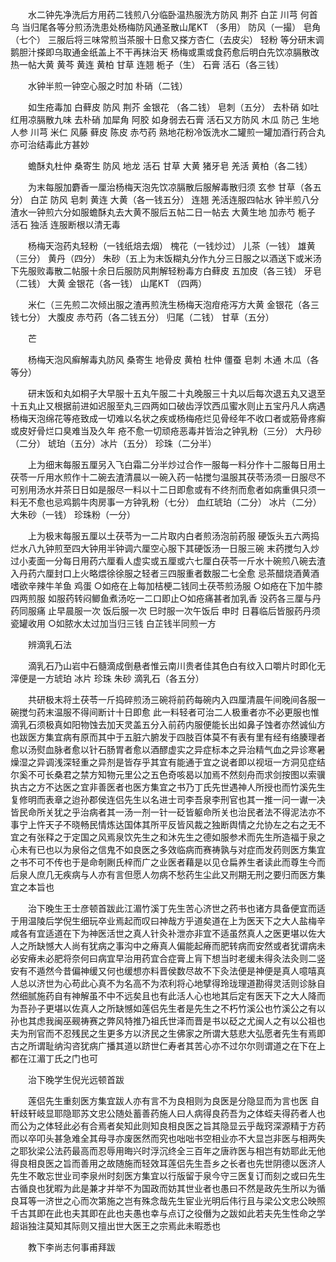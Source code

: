 <!-- { "loadSidebar": true } -->
　　水二钟先净洗后方用药二钱煎八分临卧温热服洗方防风 荆芥 白芷 川芎 何首乌 当归尾各等分煎汤洗患处杨梅防风通圣散山尾KT （多用） 防风（一撮） 皂角（七个） 三服后将三味常煎当茶服十日愈又搽方杏仁（去皮尖） 轻粉 等分研末调鹅胆汁搽即乌取通金纸盖上不干再抹治天 杨梅或熏或食药愈后明白先饮凉膈散改热一帖大黄 黄芩 黄连 黄柏 甘草 连翘 栀子（生） 石膏 活石（各三钱）

　　水钟半煎一钟空心服之时加 朴硝（二钱）

　　如生疮毒加 白藓皮 防风 荆芥 金银花 （各二钱） 皂刺（五分） 去朴硝 如吐红用凉膈散九味 去朴硝 加犀角 阿胶 如身弱去石膏 活石又方防风 木瓜 防己 生地 人参 川芎 米仁 风藤 藓皮 陈皮 赤芍药 熟地花粉冷饭洗水二罐煎一罐加酒行药合丸亦可治结毒此方甚妙

　　蟾酥丸杜仲 桑寄生 防风 地龙 活石 甘草 大黄 猪牙皂 羌活 黄柏（各二钱）

　　为末每服加麝香一厘治杨梅天泡先饮凉膈散后服解毒散归须 玄参 甘草（各五分） 白芷 防风 皂刺 黄连 大黄（各一钱五分） 连翘 羌活连服四帖水 钟半煎八分渣水一钟煎六分如服蟾酥丸去大黄不服后五帖二日一帖去 大黄生地 加赤芍 栀子 活石 独活 连服断根以清无毒

　　杨梅天泡药丸轻粉（一钱纸焙去烟） 槐花（一钱炒过） 儿茶（一钱） 雄黄（三分） 黄丹（四分） 朱砂（五上为末饭糊丸分作九分三日服之以酒送下或米汤下先服败毒散二帖服十余日后服防风荆解轻粉毒方白藓皮 五加皮（各三钱） 牙皂（二钱） 大黄 金银花（各一钱） 山尾KT （四两）

　　米仁（三先煎二次倾出服之渣再煎洗生杨梅天泡疳疮泻方大黄 金银花（各三钱七分） 大腹皮 赤芍药（各二钱五分） 归尾（二钱） 甘草（五分）

　　芒

　　杨梅天泡风癣解毒丸防风 桑寄生 地骨皮 黄柏 杜仲 僵蚕 皂刺 木通 木瓜（各等分）

　　研末饭和丸如桐子大早服十五丸午服二十丸晚服三十丸以后每次退五丸又退至十五丸止又根据前进如迟服至丸三四两如口破齿浮饮西瓜蜜水则止五宝丹凡人病遇杨梅天泡绵花等疮致成一切难以名状之疾或杨梅疮烂见骨经年不收口者或筋骨疼癣或皮好骨烂口臭难当及久年 疮不愈一切顽疮恶毒并皆治之钟乳粉（三分） 大丹砂（二分） 琥珀（五分）冰片（五分） 珍珠（二分半）

　　上为细末每服五厘另入飞白霜二分半炒过合作一服每一料分作十二服每日用土茯苓一斤用水煎作十二碗去渣清晨以一碗入药一帖搅匀温服其茯苓汤须一日服尽不可别用汤水并茶日日如是服尽一料以十二日即愈或有不终剂而愈者如病重俱只须一料无不愈也忌鸡鹅牛肉房事一方钟乳粉（七分） 血红琥珀（二分） 冰片（二分） 大朱砂（一钱） 珍珠粉（一分）

　　上为极末每服五厘以土茯苓为一二片取内白者煎汤泡前药服 硬饭头五六两捣烂水八九钟煎至四大钟用半钟调六厘空心服下其硬饭汤一日服三碗 末药搅匀入炒过小麦面一分每日用药六厘看人虚实或五厘或六七厘白茯苓一斤水十碗煎八碗去渣入丹药六厘封口上火略煨徐徐服之轻者三四服重者数服二七全愈 忌茶醋烧酒黄酒嗜欲辛辣牛羊鱼 鸡蛋 ○如疮在上每加桔梗二钱同土茯苓煎汤服 ○如疮在下加牛膝四两煎服 如服药转闷鲫鱼煮汤吃一二口即止○如疮痛甚者加乳香 没药各三厘与丹药同服痛 止早晨服一次 饭后服一次 巳时服一次午饭后 申时 日暮临后皆服药丹须瓷罐收用 ○如脓水太过加当归三钱 白芷钱半同煎一方

　　辨滴乳石法

　　滴乳石乃山岩中石髓滴成倒悬者惟云南川贵者佳其色白有纹入口嚼片时即化无滓便是一方琥珀 冰片 珍珠 朱砂 滴乳石（各五分）

　　共研极末将土茯苓一斤捣碎煎汤三碗将前药每碗内入四厘清晨午间晚间各服一碗搅匀药末温服不得间断计十日即愈 此一料轻者可治二人极重者亦不必更服也惟滴乳石须极真如阳物蚀去加天灵盖五分入前药内服便能长出如鼻子蚀者亦然诚仙方也跋医方集宜病有原而其中于五脏六腑发于四肢百体莫不有表有里有经有络腠理者愈以汤熨血脉者愈以针石肠胃者愈以酒醪虚实之异症标本之异治精气血之异诊寒暑燥湿之异调浅深轻重之异剂是皆存乎其宜有能通于宜之说者即以视垣一方洞见症结尔奚不可长桑君之禁方知物元里公之五色奇咳曷以加焉不然刻舟而求剑按图以索骥执古之方不达医之宜非善医者也医方集宜之书乃丁氏先世遇神人所授也而竹溪先生复修明而表章之迨孙郡侯连侣先生以名进士司李吾泉李刑官也其一推一问一谳一决皆民命所关犹之乎治病者其一汤一剂一针一砭皆躯命所关也治民者法不得泥法亦不事宁上忤天子不晓畅民情炼达国体其所平反皆风裁之独断舆情之允协左之右之无不宜之有张释之于定国之风焉泉饮先生之和沐先生之德如服参术而先生所造福于泉之心未有已也以为泉俗之信鬼不如良医之多效临病而赛祷孰与对症而发药则医方集宜之书不可不传也于是命剞劂氏梓而广之业医者藉是以见仓扁养生者读此而尊生今而后泉人庶几无疾病与人亦有言但愿人勿病不愁药生尘此又刑期无刑之要归而医方集宜之本旨也

　　治下晚生王士彦顿首跋此江湄竹溪丁先生苦心济世之药书也诸方具备便宜而适于用温陵后学倪生细玩卒业焉起而叹曰神哉方乎道矣道在上为医天下之大人盐梅辛咸各有宜适道在下为神医活世之真人针灸补泄亦非宜不适虽然真人之医更堪以佐大人之所缺憾大人尚有犹病之事沟中之瘠真人偏能起瘠而肥转病而安然或者犹谓病未必安瘠未必肥将奈何曰病宜早治用药宜合症膏上肓下想当时老缓未得灸法灸则二竖安有不遁然今昔偏神缓又何也缓想亦料晋侯数尽故不下灸法便是神便是真人噫嘻真人总以济世为心苟此心真不为名高不为浓利将心地擘得玲珑理道勘得灵活则诊脉自然细腻施药自有神解虽不中不远矣且也有此活人心也地其后定有医天下之大人降而为吾孙子更堪以佐真人之所缺憾如莲侣先生者是先生之不朽竹溪公也竹溪公之有以孙也其虑我闽巫觋祷赛之弊风特推乃祖氏世泽而晋是书以砭之尤闽人之有以公祖也夫为刑官而不忍残民之生更多方以济民之生佛家之所谓大慈悲大弘愿者先生有焉即古之所谓耻纳沟咨犹病广播其道以跻世仁寿者其苦心亦不过尔尔则谓道之在下在上都在江湄丁氏之门也可

　　治下晚学生倪光远顿首跋

　　莲侣先生重刻医方集宜跋人亦有言不为良相则为良医是分隐显而为言也医 自轩歧轩岐显耶隐耶苏文忠公随处蓄善药施人曰人病得良药吾为之体蛭夫得药者人也而公为之体轻此必有合焉者矣知此则知良相良医之旨其隐显云乎哉窍深源精于方药而以卒叩头甚急难全其母寻亦废医然而究也咄咄书空相业亦不大显岂非医与相两失之耶狄梁公法药最高而忍辱用晦兴时浮沉终全三百年之唐祚医与相岂有妨耶此无他得良相良医之旨而善用之故随施而轻效耳莲侣先生吾乡之长者也先世阴德以医济人先生不敢忘世业司李泉州时刻医方集宜以行版留于泉今守三医复订而刻之或曰先生古循良也犹暇为此是兼才并举不为国政而妨其世业者也愚曰不然是政先生所以为循良耳等一济世之心而次第施之岂有殊念哉先生宦业光明后伟行且与梁公文忠公映照千古其即在此也夫其即在此也夫愚也幸与点订之役僭为之跋如此若夫先生性命之学超诣独注莫知其际则又擅出世大医王之宗焉此未暇悉也

　　教下李尚志何事甫拜跋

　　
